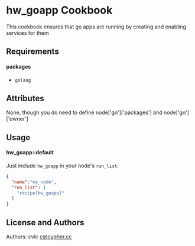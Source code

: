 hw_goapp Cookbook
===============
This cookbook ensures that go apps are running by creating and enabling services for them

Requirements
------------
#### packages
- `golang`

Attributes
----------

None, though you do need to define node['go']['packages'] and node['go']['owner']

Usage
-----
#### hw_goapp::default
Just include `hw_goapp` in your node's `run_list`:

```json
{
  "name":"my_node",
  "run_list": [
    "recipe[hw_goapp]"
  ]
}
```

License and Authors
-------------------
Authors: cvlc <c@cypher.cc>
